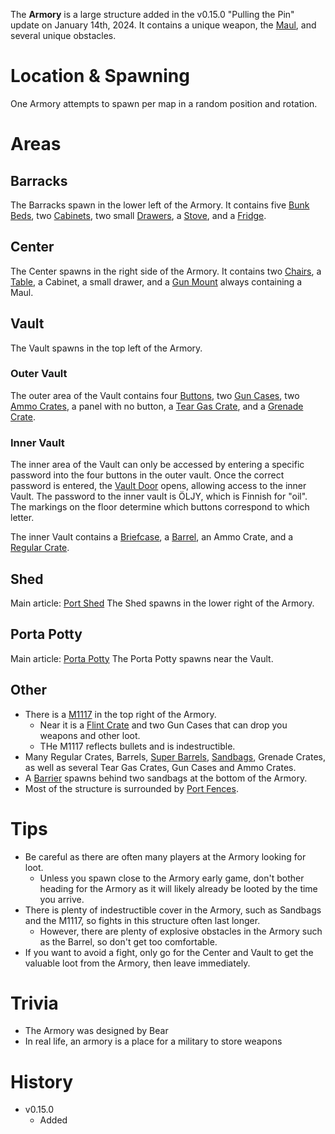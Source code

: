 The **Armory** is a large structure added in the v0.15.0 "Pulling the Pin" update on January 14th, 2024. It contains a unique weapon, the [Maul](/weapons/melee/maul), and several unique obstacles.

# Location & Spawning

One Armory attempts to spawn per map in a random position and rotation.

# Areas

## Barracks

The Barracks spawn in the lower left of the Armory. It contains five [Bunk Beds](/obstacles/bunk_bed), two [Cabinets](/obstacles/cabinet), two small [Drawers](/obstacles/drawers), a [Stove](/obstacles/stove), and a [Fridge](/obstacles/fridge).

## Center

The Center spawns in the right side of the Armory. It contains two [Chairs](/obstacles/chair), a [Table](/obstacles/table), a Cabinet, a small drawer, and a [Gun Mount](/obstacles/gun_mounts) always containing a Maul.

## Vault

The Vault spawns in the top left of the Armory. 

### Outer Vault

The outer area of the Vault contains four [Buttons](/obstacles/button), two [Gun Cases](/obstacles/gun_case), two [Ammo Crates](/obstacles/ammo_crate), a panel with no button, a [Tear Gas Crate](/obstacles/tear_gas_crate), and a [Grenade Crate](/obstacles/grenade_crate).

### Inner Vault

The inner area of the Vault can only be accessed by entering a specific password into the four buttons in the outer vault. Once the correct password is entered, the [Vault Door](/obstacles/doors) opens, allowing access to the inner Vault.
<Spoiler spoiler="Armory Vault puzzle solution">
The password to the inner vault is ÖLJY, which is Finnish for "oil". The markings on the floor determine which buttons correspond to which letter.
</Spoiler>

The inner Vault contains a [Briefcase](/obstacles/briefcase), a [Barrel](/obstacles/barrel), an Ammo Crate, and a [Regular Crate](/obstacles/crates). 

## Shed

Main article: [Port Shed](/buildings/port_shed)
The Shed spawns in the lower right of the Armory.

## Porta Potty

Main article: [Porta Potty](/buildings/porta_potty)
The Porta Potty spawns near the Vault.

## Other

- There is a [M1117](/obstacles/m1117) in the top right of the Armory.
  - Near it is a [Flint Crate](/obstacles/crates) and two Gun Cases that can drop you weapons and other loot.
  - THe M1117 reflects bullets and is indestructible.
- Many Regular Crates, Barrels, [Super Barrels](/obstacles/super_barrel), [Sandbags](/obstacles/sandbags), Grenade Crates, as well as several Tear Gas Crates, Gun Cases and Ammo Crates. 
- A [Barrier](/obstacles/barrier) spawns behind two sandbags at the bottom of the Armory.
- Most of the structure is surrounded by [Port Fences](/obstacles/port_fence).

# Tips

- Be careful as there are often many players at the Armory looking for loot.
  - Unless you spawn close to the Armory early game, don't bother heading for the Armory as it will likely already be looted by the time you arrive.
- There is plenty of indestructible cover in the Armory, such as Sandbags and the M1117, so fights in this structure often last longer.
  - However, there are plenty of explosive obstacles in the Armory such as the Barrel, so don't get too comfortable.
- If you want to avoid a fight, only go for the Center and Vault to get the valuable loot from the Armory, then leave immediately.

# Trivia

- The Armory was designed by Bear
- In real life, an armory is a place for a military to store weapons

# History

- v0.15.0
  - Added
